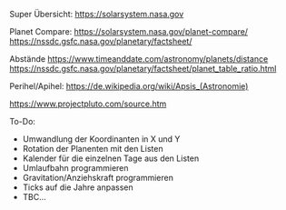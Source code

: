Super Übersicht:
https://solarsystem.nasa.gov


Planet Compare:
https://solarsystem.nasa.gov/planet-compare/
https://nssdc.gsfc.nasa.gov/planetary/factsheet/



Abstände
https://www.timeanddate.com/astronomy/planets/distance
https://nssdc.gsfc.nasa.gov/planetary/factsheet/planet_table_ratio.html

Perihel/Apihel:
https://de.wikipedia.org/wiki/Apsis_(Astronomie)



https://www.projectpluto.com/source.htm




To-Do:

- Umwandlung der Koordinanten in X und Y
- Rotation der Planenten mit den Listen
- Kalender für die einzelnen Tage aus den Listen
- Umlaufbahn programmieren
- Gravitation/Anziehskraft programmieren
- Ticks auf die Jahre anpassen
- TBC...

